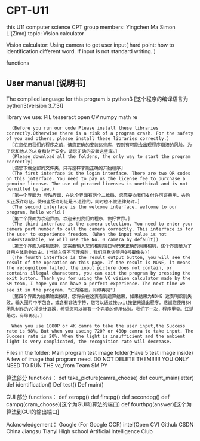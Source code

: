 # CPT-U11
this U11 computer science CPT
group members:
      Yingchen Ma
       Simon Li(Zimo)
topic: Vision calculator

Vision calculator:
    Using camera to get user input( hard point: how to identification different word. If input is not standard writing. )

functions

User manual [说明书]
--------------------------------------------------------------------------
The compiled language for this program is python3
[这个程序的编译语言为python3(version 3.7.3)] 

library we use:
      PIL
      tesseract 
      open CV
      numpy
      math
      re
      
      (Before you run our code Please install these libraries correctly.Otherwise there is a risk of a program crash. For the safety of you and others, please install these libraries correctly.)
      [在您使用我们的程序之前，请您正确的安装这些库，否则有可能会出现程序崩溃的风险。为了您和他人的人身和财产安全，请您正确的安装这些库。]
      (Please download all the folders, the only way to start the program correctly)
      [请您下载全部的文件夹，只有这样才能正确的开始程序]
      (The first interface is the login interface. There are two QR codes on this interface. You need to pay us the license fee to purchase a genuine license. The use of pirated licenses is unethical and is not permitted by law.)
      [第一个界面为 登陆界面，在这个界面有两个二维码，您需要向我们支付许可证费用，去购买正版许可证。使用盗版许可证是不道德的，同时也不被法律允许。]
      (The second interface is the welcome interface, welcome to our program, hello world.)
      [第二个界面为欢迎界面，欢迎来到我们的程序，你好世界。]
      (The third interface is the camera selection. You need to enter your camera port number to call the camera correctly. This interface is for the user to experience freedom. (When the input value is not understandable, we will use the No. 0 camera by default))
      [第三个界面为相机选择，您需要输入您的相机端口号码来正确的调用相机，这个界面是为了让用户体验到自由。(当输入值不可理解时，我们将默认使用0号摄像头)]
      (The fourth interface is the result output button, you will see the result of the operation on this page. If the result is NONE, it means the recognition failed, the input picture does not contain, or contains illegal characters, you can exit the program by pressing the exit button. Thank you for using the VC vision calculator made by the SM team, I hope you can have a perfect experience. The next time we see it in the program. "江湖路远，有缘再见")
      [第四个界面为结果输出按键，您将会在这页看到运算结果，如果结果为NONE 这表明识别失败，输入图片中不包含，或含有非法字符，您可以通过按exit按钮来退出程序。感谢您使用SM团队制作的VC视觉计算器，希望您可以拥有一个完美的使用体验。我们下一次，程序里见。江湖路远，有缘再见。]
      
      When you use 1080P or 4K camra to take the user input,the Success rate is 98%, But when you useing 720P or 480p camra to take input. The Success rate is 20%. When the light is insufficient and the ambient light is very complicated, the recognition rate will decrease.
      
Files in the folder:
      Main program
      test image folder(Have 5 test image inside)
      A few of image that program need.
      DO NOT DELETE THEM!!!!!! YOU ONLY NEED TO RUN THE vc_from Team SM.PY
     
算法部分 functions：
def take_picture(camra_choose)
def count_main(letter)
def identification()
Def test()
Def main()

GUI 部分 functions：
def zeropg()
def firstpg()
def secondpg()
def campg(cram_choose)[这个为GUI和算法的端口]
def fourthpg(answer)[这个为算法到GUI的输出端口]


Acknowledgement： Google (For Google OCR) 
                  intel(Open CV)
                  Github
                  CSDN
                  China Jiangsu Tianyi High school Artificial Intelligence Club
